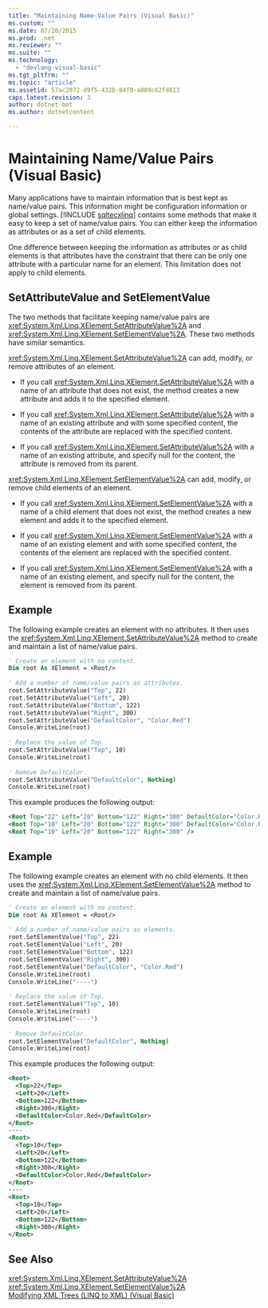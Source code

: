 ```yaml
---
title: "Maintaining Name-Value Pairs (Visual Basic)"
ms.custom: ""
ms.date: 07/20/2015
ms.prod: .net
ms.reviewer: ""
ms.suite: ""
ms.technology: 
  - "devlang-visual-basic"
ms.tgt_pltfrm: ""
ms.topic: "article"
ms.assetid: 57ac2072-d9f5-432b-84f0-a889c62fd813
caps.latest.revision: 3
author: dotnet-bot
ms.author: dotnetcontent

---
```

# Maintaining Name/Value Pairs (Visual Basic)
Many applications have to maintain information that is best kept as name/value pairs. This information might be configuration information or global settings. [!INCLUDE [sqltecxlinq](~/includes/sqltecxlinq-md.md)] contains some methods that make it easy to keep a set of name/value pairs. You can either keep the information as attributes or as a set of child elements.  
  
 One difference between keeping the information as attributes or as child elements is that attributes have the constraint that there can be only one attribute with a particular name for an element. This limitation does not apply to child elements.  
  
## SetAttributeValue and SetElementValue  
 The two methods that facilitate keeping name/value pairs are <xref:System.Xml.Linq.XElement.SetAttributeValue%2A> and <xref:System.Xml.Linq.XElement.SetElementValue%2A>. These two methods have similar semantics.  
  
 <xref:System.Xml.Linq.XElement.SetAttributeValue%2A> can add, modify, or remove attributes of an element.  
  
-   If you call <xref:System.Xml.Linq.XElement.SetAttributeValue%2A> with a name of an attribute that does not exist, the method creates a new attribute and adds it to the specified element.  
  
-   If you call <xref:System.Xml.Linq.XElement.SetAttributeValue%2A> with a name of an existing attribute and with some specified content, the contents of the attribute are replaced with the specified content.  
  
-   If you call <xref:System.Xml.Linq.XElement.SetAttributeValue%2A> with a name of an existing attribute, and specify null for the content, the attribute is removed from its parent.  
  
 <xref:System.Xml.Linq.XElement.SetElementValue%2A> can add, modify, or remove child elements of an element.  
  
-   If you call <xref:System.Xml.Linq.XElement.SetElementValue%2A> with a name of a child element that does not exist, the method creates a new element and adds it to the specified element.  
  
-   If you call <xref:System.Xml.Linq.XElement.SetElementValue%2A> with a name of an existing element and with some specified content, the contents of the element are replaced with the specified content.  
  
-   If you call <xref:System.Xml.Linq.XElement.SetElementValue%2A> with a name of an existing element, and specify null for the content, the element is removed from its parent.  
  
## Example  
 The following example creates an element with no attributes. It then uses the <xref:System.Xml.Linq.XElement.SetAttributeValue%2A> method to create and maintain a list of name/value pairs.  
  
```vb  
' Create an element with no content.  
Dim root As XElement = <Root/>  
  
' Add a number of name/value pairs as attributes.  
root.SetAttributeValue("Top", 22)  
root.SetAttributeValue("Left", 20)  
root.SetAttributeValue("Bottom", 122)  
root.SetAttributeValue("Right", 300)  
root.SetAttributeValue("DefaultColor", "Color.Red")  
Console.WriteLine(root)  
  
' Replace the value of Top.  
root.SetAttributeValue("Top", 10)  
Console.WriteLine(root)  
  
' Remove DefaultColor.  
root.SetAttributeValue("DefaultColor", Nothing)  
Console.WriteLine(root)  
```  
  
 This example produces the following output:  
  
```xml  
<Root Top="22" Left="20" Bottom="122" Right="300" DefaultColor="Color.Red" />  
<Root Top="10" Left="20" Bottom="122" Right="300" DefaultColor="Color.Red" />  
<Root Top="10" Left="20" Bottom="122" Right="300" />  
```  
  
## Example  
 The following example creates an element with no child elements. It then uses the <xref:System.Xml.Linq.XElement.SetElementValue%2A> method to create and maintain a list of name/value pairs.  
  
```vb  
' Create an element with no content.  
Dim root As XElement = <Root/>  
  
' Add a number of name/value pairs as elements.  
root.SetElementValue("Top", 22)  
root.SetElementValue("Left", 20)  
root.SetElementValue("Bottom", 122)  
root.SetElementValue("Right", 300)  
root.SetElementValue("DefaultColor", "Color.Red")  
Console.WriteLine(root)  
Console.WriteLine("----")  
  
' Replace the value of Top.  
root.SetElementValue("Top", 10)  
Console.WriteLine(root)  
Console.WriteLine("----")  
  
' Remove DefaultColor.  
root.SetElementValue("DefaultColor", Nothing)  
Console.WriteLine(root)  
```  
  
 This example produces the following output:  
  
```xml  
<Root>  
  <Top>22</Top>  
  <Left>20</Left>  
  <Bottom>122</Bottom>  
  <Right>300</Right>  
  <DefaultColor>Color.Red</DefaultColor>  
</Root>  
----  
<Root>  
  <Top>10</Top>  
  <Left>20</Left>  
  <Bottom>122</Bottom>  
  <Right>300</Right>  
  <DefaultColor>Color.Red</DefaultColor>  
</Root>  
----  
<Root>  
  <Top>10</Top>  
  <Left>20</Left>  
  <Bottom>122</Bottom>  
  <Right>300</Right>  
</Root>  
```  
  
## See Also  
 <xref:System.Xml.Linq.XElement.SetAttributeValue%2A>  
 <xref:System.Xml.Linq.XElement.SetElementValue%2A>  
 [Modifying XML Trees (LINQ to XML) (Visual Basic)](../../../../visual-basic/programming-guide/concepts/linq/modifying-xml-trees-linq-to-xml.md)
